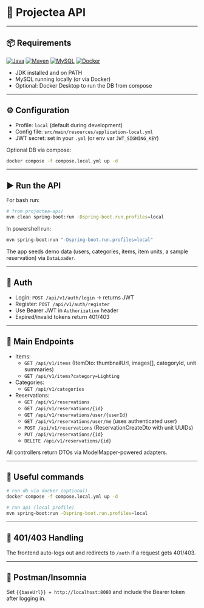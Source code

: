 # 🚀 Projectea API

---

## 📦 Requirements
[![Java](https://img.shields.io/badge/Java-17%2B-red?logo=java)](https://adoptium.net/)
[![Maven](https://img.shields.io/badge/Maven-3.8%2B-brightgreen?logo=apache-maven)](https://maven.apache.org/)
[![MySQL](https://img.shields.io/badge/MySQL-8%2B-blue?logo=mysql)](https://www.mysql.com/)
[![Docker](https://img.shields.io/badge/Docker-optional-2496ED?logo=docker)](https://www.docker.com/)

- JDK installed and on PATH
- MySQL running locally (or via Docker)
- Optional: Docker Desktop to run the DB from compose

---

## ⚙️ Configuration

- Profile: `local` (default during development)
- Config file: `src/main/resources/application-local.yml`
- JWT secret: set in your `.yml` (or env var `JWT_SIGNING_KEY`)

Optional DB via compose:

```bash
docker compose -f compose.local.yml up -d
```

---

## ▶️ Run the API
For bash run:
```bash
# from projectea-api/
mvn clean spring-boot:run -Dspring-boot.run.profiles=local
```

In powershell run:
```powershell
mvn spring-boot:run "-Dspring-boot.run.profiles=local"
```

The app seeds demo data (users, categories, items, item units, a sample reservation) via `DataLoader`.

---

## 🔑 Auth

- Login: `POST /api/v1/auth/login` → returns JWT
- Register: `POST /api/v1/auth/register`
- Use Bearer JWT in `Authorization` header
- Expired/invalid tokens return 401/403

---

## 🔌 Main Endpoints

- Items:
  - `GET /api/v1/items` (ItemDto: thumbnailUrl, images[], categoryId, unit summaries)
  - `GET /api/v1/items?category=Lighting`
- Categories:
  - `GET /api/v1/categories`
- Reservations:
  - `GET /api/v1/reservations`
  - `GET /api/v1/reservations/{id}`
  - `GET /api/v1/reservations/user/{userId}`
  - `GET /api/v1/reservations/user/me` (uses authenticated user)
  - `POST /api/v1/reservations` (ReservationCreateDto with unit UUIDs)
  - `PUT /api/v1/reservations/{id}`
  - `DELETE /api/v1/reservations/{id}`

All controllers return DTOs via ModelMapper-powered adapters.

---

## 📁 Useful commands

```bash
# run db via docker (optional)
docker compose -f compose.local.yml up -d

# run api (local profile)
mvn spring-boot:run -Dspring-boot.run.profiles=local
```

---

## 🔐 401/403 Handling

The frontend auto-logs out and redirects to `/auth` if a request gets 401/403.

---

## 📎 Postman/Insomnia

Set `{{baseUrl}} = http://localhost:8080` and include the Bearer token after logging in.